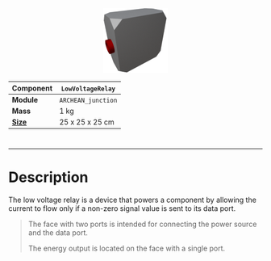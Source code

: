 <p align="center">
  <img src="LowVoltageRelay.png" />
</p>

|Component|`LowVoltageRelay`|
|---|---|
|**Module**|`ARCHEAN_junction`|
|**Mass**|1 kg|
|[**Size**](# "Based on the component's occupancy in a fixed 25cm grid.")|25 x 25 x 25 cm|
#
---

# Description
The low voltage relay is a device that powers a component by allowing the current to flow only if a non-zero signal value is sent to its data port.

> The face with two ports is intended for connecting the power source and the data port.
>
> The energy output is located on the face with a single port.
